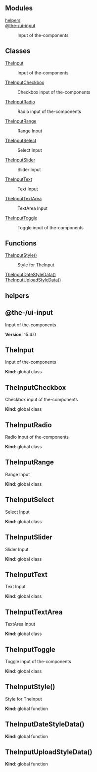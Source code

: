 <!--- Code generated by @the-/script-doc. DO NOT EDIT. -->

## Modules

<dl>
<dt><a href="#module_helpers">helpers</a></dt>
<dd></dd>
<dt><a href="#module_@the-/ui-input">@the-/ui-input</a></dt>
<dd><p>Input of the-components</p>
</dd>
</dl>

## Classes

<dl>
<dt><a href="#TheInput">TheInput</a></dt>
<dd><p>Input of the-components</p>
</dd>
<dt><a href="#TheInputCheckbox">TheInputCheckbox</a></dt>
<dd><p>Checkbox input of the-components</p>
</dd>
<dt><a href="#TheInputRadio">TheInputRadio</a></dt>
<dd><p>Radio input of the-components</p>
</dd>
<dt><a href="#TheInputRange">TheInputRange</a></dt>
<dd><p>Range Input</p>
</dd>
<dt><a href="#TheInputSelect">TheInputSelect</a></dt>
<dd><p>Select Input</p>
</dd>
<dt><a href="#TheInputSlider">TheInputSlider</a></dt>
<dd><p>Slider Input</p>
</dd>
<dt><a href="#TheInputText">TheInputText</a></dt>
<dd><p>Text Input</p>
</dd>
<dt><a href="#TheInputTextArea">TheInputTextArea</a></dt>
<dd><p>TextArea Input</p>
</dd>
<dt><a href="#TheInputToggle">TheInputToggle</a></dt>
<dd><p>Toggle input of the-components</p>
</dd>
</dl>

## Functions

<dl>
<dt><a href="#TheInputStyle">TheInputStyle()</a></dt>
<dd><p>Style for TheInput</p>
</dd>
<dt><a href="#TheInputDateStyleData">TheInputDateStyleData()</a></dt>
<dd></dd>
<dt><a href="#TheInputUploadStyleData">TheInputUploadStyleData()</a></dt>
<dd></dd>
</dl>

<a name="module_helpers"></a>

## helpers
<a name="module_@the-/ui-input"></a>

## @the-/ui-input
Input of the-components

**Version**: 15.4.0  
<a name="TheInput"></a>

## TheInput
Input of the-components

**Kind**: global class  
<a name="TheInputCheckbox"></a>

## TheInputCheckbox
Checkbox input of the-components

**Kind**: global class  
<a name="TheInputRadio"></a>

## TheInputRadio
Radio input of the-components

**Kind**: global class  
<a name="TheInputRange"></a>

## TheInputRange
Range Input

**Kind**: global class  
<a name="TheInputSelect"></a>

## TheInputSelect
Select Input

**Kind**: global class  
<a name="TheInputSlider"></a>

## TheInputSlider
Slider Input

**Kind**: global class  
<a name="TheInputText"></a>

## TheInputText
Text Input

**Kind**: global class  
<a name="TheInputTextArea"></a>

## TheInputTextArea
TextArea Input

**Kind**: global class  
<a name="TheInputToggle"></a>

## TheInputToggle
Toggle input of the-components

**Kind**: global class  
<a name="TheInputStyle"></a>

## TheInputStyle()
Style for TheInput

**Kind**: global function  
<a name="TheInputDateStyleData"></a>

## TheInputDateStyleData()
**Kind**: global function  
<a name="TheInputUploadStyleData"></a>

## TheInputUploadStyleData()
**Kind**: global function
